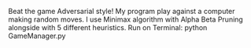 Beat the game Adversarial style! My program play against a computer making random moves. I use Minimax algorithm with Alpha Beta Pruning alongside with 5 different heuristics. 
Run on Terminal: python GameManager.py
